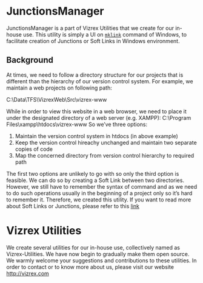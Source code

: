 # JunctionsManager
JunctionsManager is a part of Vizrex Utilities that we create for our in-house use. This utility is simply a UI on [`mklink`](https://technet.microsoft.com/en-us/library/cc753194(v=ws.11).aspx) command of Windows, to facilitate creation of Junctions or Soft Links in Windows environment.

## Background
At times, we need to follow a directory structure for our projects that is different than the hierarchy of our version control system. For example, we maintain a web projects on following path:

C:\Data\TFS\VizrexWeb\Src\vizrex-www

While in order to view this website in a web browser, we need to place it under the designated directory of a web server (e.g. XAMPP):
C:\Program Files\xampp\htdocs\vizrex-www
So we’ve three options:
1. Maintain the version control system in htdocs (in above example)
2. Keep the version control hireachy unchanged and maintain two separate copies of code
3. Map the concerned directory from version control hierarchy to required path

The first two options are unlikely to go with so only the third option is feasible. We can do so by creating a Soft Link between two directories. However, we still have to remember the syntax of command and as we need to do such operations usually in the beginning of a project only so it’s hard to remember it. Therefore, we created this utility.
If you want to read more about Soft Links or Junctions, please refer to this [link](https://msdn.microsoft.com/en-us/library/windows/desktop/aa365006(v=vs.85).aspx)

# Vizrex Utilities
We create several utilities for our in-house use, collectively named as Vizrex-Utilities. We have now begin to gradually make them open source. We warmly welcome your suggestions and contributions to these utilities. 
In order to contact or to know more about us, please visit our website http://vizrex.com

